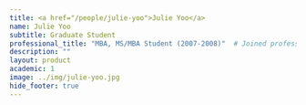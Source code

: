 ```yaml
---
title: <a href="/people/julie-yoo">Julie Yoo</a>
name: Julie Yoo
subtitle: Graduate Student
professional_title: "MBA, MS/MBA Student (2007-2008)"  # Joined professional titles
description: ""
layout: product
academic: 1
image: ../img/julie-yoo.jpg
hide_footer: true
---
```

